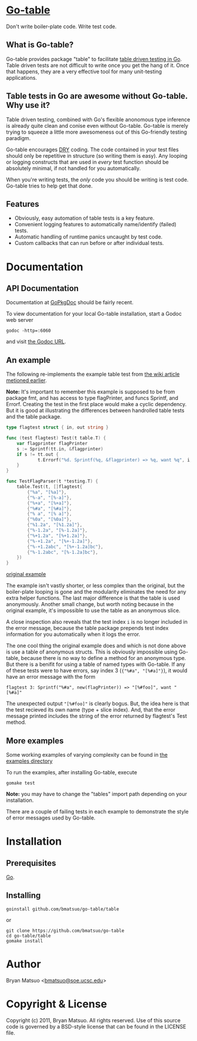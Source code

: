 [install go]: http://golang.org/install.html "Install Go"
[gopkgdoc]: http://gopkgdoc.appspot.com/pkg/github.com/bmatsuo/go-table/table "GoPkgDoc"
[the godoc url]: http://localhost:6060/pkg/github.com/bmatsuo/go-table/table/ "the Godoc URL"
[table driven testing in go]: http://code.google.com/p/go-wiki/wiki/TableDrivenTests "table driven testing in Go"
[dry]: http://en.wikipedia.org/wiki/Don't_repeat_yourself "DRY"
[the examples directory]: https://github.com/bmatsuo/go-table/table/tree/master/examples "the examples directory"

[Go-table][gopkgdoc]
====================

Don't write boiler-plate code. Write test code.

What is Go-table?
-----------------

Go-table provides package "table" to facilitate [table driven testing in Go][].
Table driven tests are not difficult to write once you get the hang of it.
Once that happens, they are a very effective tool for many unit-testing
applications.

Table tests in Go are awesome without Go-table. Why use it?
-----------------------------------------------------------

Table driven testing, combined with Go's flexible anonomous type inference is
already quite clean and conise even without Go-table. Go-table is merely trying
to squeeze a little more awesomeness out of this Go-friendly testing paradigm.

Go-table encourages [DRY][] coding. The code contained in your test files should
only be repetitive in structure (so writing them is easy). Any looping or
logging constructs that are used in *every* test function should be absolutely
minimal, if not handled for you automatically.

When you're writing tests, the *only* code you should be writing is test code.
Go-table tries to help get that done.

Features
--------

- Obviously, easy automation of table tests is a key feature.
- Convenient logging features to automatically name/identify (failed) tests.
- Automatic handling of runtime panics uncaught by test code.
- Custom callbacks that can run before or after individual tests.

Documentation
=============

API Documentation
-----------------

Documentation at [GoPkgDoc][] should be fairly recent.

To view documentation for your local Go-table installation, start a Godoc web server

    godoc -http=:6060

and visit [the Godoc URL][].

An example
----------

The following re-implements the example table test from [the wiki article
metioned earlier][table driven testing in go].

**Note:** It's important to remember this example is supposed to be from
package fmt, and has access to type flagPrinter, and funcs Sprintf, and Errorf.
Creating the test in the first place would make a cyclic dependency. But it is
good at illustrating the differences between handrolled table tests and the
table package.

```go
type flagtest struct { in, out string }

func (test flagtest) Test(t table.T) {
    var flagprinter flagPrinter
    s := Sprintf(tt.in, &flagprinter)
    if s != tt.out {
            t.Errorf("%d. Sprintf(%q, &flagprinter) => %q, want %q", i, tt.in, s, tt.out)
    }
}

func TestFlagParser(t *testing.T) {
    table.Test(t, []flagtest{
        {"%a", "[%a]"},
        {"%-a", "[%-a]"},
        {"%+a", "[%+a]"},
        {"%#a", "[%#a]"},
        {"% a", "[% a]"},
        {"%0a", "[%0a]"},
        {"%1.2a", "[%1.2a]"},
        {"%-1.2a", "[%-1.2a]"},
        {"%+1.2a", "[%+1.2a]"},
        {"%-+1.2a", "[%+-1.2a]"},
        {"%-+1.2abc", "[%+-1.2a]bc"},
        {"%-1.2abc", "[%-1.2a]bc"},
    })
}
```

[original example][table driven testing in go]

The example isn't vastly shorter, or less complex than the original, but the
boiler-plate looping is gone and the modularity eliminates the need for any
extra helper functions. The last major difference is that the table is used
anonymously. Another small change, but worth noting because in the original
example, it's impossible to use the table as an anonymous slice.

A close inspection also reveals that the test index `i` is no longer included in
the error message, because the table package prepends test index information for
you automatically when it logs the error.

The one cool thing the original example does and which is not done above is use
a table of anonymous structs. This is obviously impossible using Go-table, because
there is no way to define a method for an anonymous type. But there is a benifit
for using a table of named types with Go-table. If any of these tests were to
have errors, say index 3 (`{"%#a", "[%#a]"}`), it would have an error message
with the form

    flagtest 3: Sprintf("%#a", new(flagPrinter)) => "[%#foo]", want "[%#a]"

The unexpected output `"[%#foo]"` is clearly bogus. But, the idea here is that
the test recieved its own name (type + slice index). And, that the error message
printed includes the string of the error returned by flagtest's Test method.

More examples
-------------

Some working examples of varying complexity can be found in
[the examples directory][]

To run the examples, after installing Go-table, execute

    gomake test

**Note:** you may have to change the "tables" import path depending on your
installation.

There are a couple of failing tests in each example to demonstrate the style of
error messages used by Go-table.


Installation
============

Prerequisites
-------------

[Go][install go].

Installing
----------

    goinstall github.com/bmatsuo/go-table/table

or

    git clone https://github.com/bmatsuo/go-table
    cd go-table/table
    gomake install


Author
======

Bryan Matsuo &lt;bmatsuo@soe.ucsc.edu&gt;

Copyright & License
===================

Copyright (c) 2011, Bryan Matsuo.
All rights reserved.
Use of this source code is governed by a BSD-style license that can be
found in the LICENSE file.

